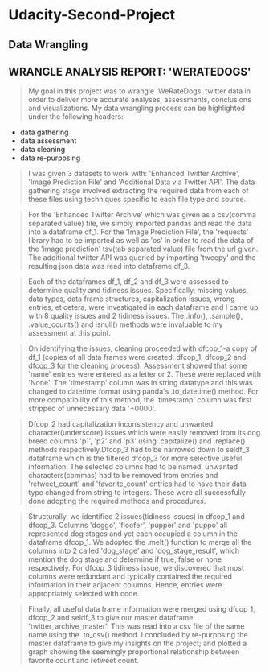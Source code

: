 # Udacity-Second-Project

## Data Wrangling
## WRANGLE ANALYSIS REPORT: 'WERATEDOGS'

> My goal in this project was to wrangle 'WeRateDogs' twitter data in order to deliver more accurate analyses, assessments, conclusions and visualizations.
My data wrangling process can be highlighted under the following headers:
* data gathering
* data assessment
* data cleaning
* data re-purposing

> I was given 3 datasets to work with: 'Enhanced Twitter Archive', 'Image Prediction File' and 'Additional Data via Twitter API'.
The data gathering stage involved extracting the required data from each of these files using techniques specific to each file type and source.

> For the 'Enhanced Twitter Archive' which was given as a csv(comma separated value) file, we simply imported pandas and read the data into a dataframe df_1. For the 'Image Prediction File', the 'requests' library had to be imported as well as 'os' in order to read the data of the 'image prediction' tsv(tab separated value) file from the url given. The additional twitter API was queried by importing 'tweepy' and the resulting json data was read into dataframe df_3.

> Each of the dataframes df_1, df_2 and df_3 were assessed to determine quality and tidiness issues. Specifically, missing values, data types, data frame structures, capitalization issues, wrong entries, et cetera, were investigated in each dataframe and I came up with 8 quality issues and 2 tidiness issues. The .info(), .sample(), .value_counts() and isnull() methods were invaluable to my assessment at this point.

> On identifying the issues, cleaning proceeded with dfcop_1-a copy of df_1 (copies of all data frames were created: dfcop_1, dfcop_2 and dfcop_3 for the cleaning process). Assessment showed that some 'name' entries were entered as a letter or 2. These were replaced with 'None'. The 'timestamp' column was in string datatype and this was changed to datetime format using panda's .to_datetime() method. For more compatibility of this method, the 'timestamp' column was first stripped of unnecessary data '+0000'.

> Dfcop_2 had capitalization inconsistency and unwanted character(underscore) issues which were easily removed from its dog breed columns 'p1', 'p2' and 'p3' using .capitalize() and .replace() methods respectively.Dfcop_3 had to be narrowed down to seldf_3 dataframe which is the filtered dfcop_3 for more selective useful information. The selected columns had to be named, unwanted characters(commas) had to be removed from entries and 'retweet_count' and 'favorite_count' entries had to have their data type changed from string to integers. These were all successfully done adopting the required methods and procedures.

> Structurally, we identified 2 issues(tidiness issues) in dfcop_1 and dfcop_3. Columns 'doggo', 'floofer', 'pupper' and 'puppo' all represented dog stages and yet each occupied a column in the dataframe dfcop_1. We adopted the .melt() function to merge all the columns into 2 called 'dog_stage' and 'dog_stage_result', which mention the dog stage and determine if true, false or none respectively. For dfcop_3 tidiness issue, we discovered that most columns were redundant and typically contained the required information in their adjacent columns. Hence, entries were appropriately selected with code.

> Finally, all useful data frame information were merged using dfcop_1, dfcop_2 and seldf_3 to give our master dataframe 'twitter_archive_master'. This was read into a csv file of the same name using the .to_csv() method. I concluded by re-purposing the master dataframe to give my insights on the project; and plotted a graph showing the seemingly proportional relationship between favorite count and retweet count.
